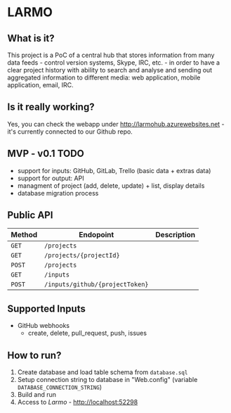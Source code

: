 # LARMO

## What is it?

This project is a PoC of a central hub that stores information from many data feeds - control version systems, Skype, IRC, etc. - in order to have a clear project history with ability to search and analyse and sending out aggregated information to different media: web application, mobile application, email, IRC.

## Is it really working?

Yes, you can check the webapp under http://larmohub.azurewebsites.net - it's currently connected to our Github repo.

## MVP - v0.1 TODO

- support for inputs: GitHub, GitLab, Trello (basic data + extras data)
- support for output: API
- managment of project (add, delete, update) + list, display details
- database migration process

## Public API

Method | Endopoint | Description
-------|-----------|------------
```GET``` | ```/projects``` |
```GET``` | ```/projects/{projectId}``` |
```POST``` | ```/projects``` |
```GET``` | ```/inputs``` |
```POST``` | ```/inputs/github/{projectToken}``` |

## Supported Inputs

- GitHub webhooks
  - create, delete, pull_request, push, issues

## How to run?

1. Create database and load table schema from ```database.sql```
2. Setup connection string to database in "Web.config" (variable ```DATABASE_CONNECTION_STRING```)
3. Build and run
4. Access to *Larmo* - [http://localhost:52298](http://localhost:52298)